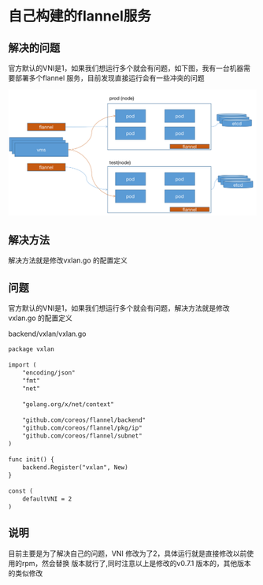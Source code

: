 # 自己构建的flannel服务

## 解决的问题

官方默认的VNI是1，如果我们想运行多个就会有问题，如下图，我有一台机器需要部署多个flannel
服务，目前发现直接运行会有一些冲突的问题

![images](./images/QQ20230207-094524%402x.png)

## 解决方法

解决方法就是修改vxlan.go 的配置定义

## 问题

官方默认的VNI是1，如果我们想运行多个就会有问题，解决方法就是修改vxlan.go 的配置定义

backend/vxlan/vxlan.go

```code
package vxlan

import (
	"encoding/json"
	"fmt"
	"net"

	"golang.org/x/net/context"

	"github.com/coreos/flannel/backend"
	"github.com/coreos/flannel/pkg/ip"
	"github.com/coreos/flannel/subnet"
)

func init() {
	backend.Register("vxlan", New)
}

const (
	defaultVNI = 2
)

```

## 说明

目前主要是为了解决自己的问题，VNI 修改为了2，具体运行就是直接修改以前使用的rpm，然会替换
版本就行了,同时注意以上是修改的v0.7.1 版本的，其他版本的类似修改
